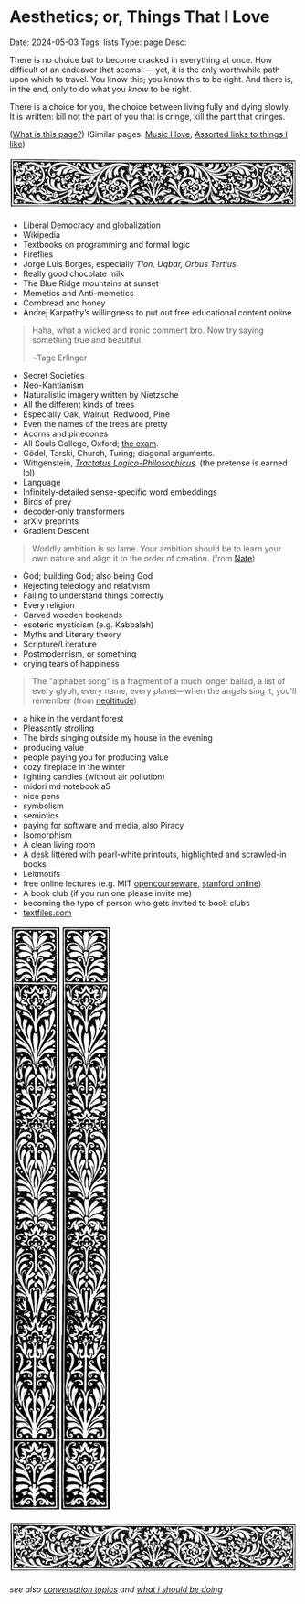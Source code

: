 # Aesthetics; or, Things That I Love
Date: 2024-05-03
Tags: lists
Type: page
Desc: 

<span class="dropcap" letter="T">T</span>here is no choice but to become cracked in everything at once. How difficult of an endeavor that seems! — yet, it is the only worthwhile path upon which to travel. You know this; you know this to be right. And there is, in the end, only to do what you *know* to be right. 

There is a choice for you, the choice between living fully and dying slowly. It is written: kill not the part of you that is cringe, kill the part that cringes.

([What is this page?](aesthetics-what))
(Similar pages: [Music I love](/music), [Assorted links to things I like](/links))

<img src="/static/images/top-border.webp" id="top-border">

- Liberal Democracy and globalization
- Wikipedia
- Textbooks on programming and formal logic
- Fireflies
- Jorge Luis Borges, especially *Tlon, Uqbar, Orbus Tertius*
- Really good chocolate milk
- The Blue Ridge mountains at sunset
- Memetics and Anti-memetics
- Cornbread and honey
- Andrej Karpathy’s willingness to put out free educational content online

> Haha, what a wicked and ironic comment bro. Now try saying something true and beautiful.
> 
> ~Tage Erlinger

- Secret Societies
- Neo-Kantianism
- Naturalistic imagery written by Nietzsche
- All the different kinds of trees
- Especially Oak, Walnut, Redwood, Pine
- Even the names of the trees are pretty
- Acorns and pinecones
- All Souls College, Oxford; [the exam](https://www.reddit.com/r/oxforduni/comments/q0giir/my_all_souls_exam_experience/).
- Gödel, Tarski, Church, Turing; diagonal arguments.
- Wittgenstein, *[Tractatus Logico-Philosophicus](/tractatus)*. (the pretense is earned lol)
- Language
- Infinitely-detailed sense-specific word embeddings
- Birds of prey
- decoder-only transformers
- arXiv preprints
- Gradient Descent

> Worldly ambition is so lame. Your ambition should be to learn your own nature and align it to the order of creation.
> (from [Nate](https://twitter.com/TornadoNate/status/1785762427159609577))

- God; building God; also being God
- Rejecting teleology and relativism
- Failing to understand things correctly
- Every religion
- Carved wooden bookends 
- esoteric mysticism (e.g. Kabbalah)
- Myths and Literary theory
- Scripture/Literature
- Postmodernism, or something
- crying tears of happiness

> The "alphabet song" is a fragment of a much longer ballad, a list of every glyph, every name, every planet—when the angels sing it, you'll remember
> (from [neoltitude](https://twitter.com/ctrlcreep/status/1773156537084604558))

- a hike in the verdant forest
- Pleasantly strolling
- The birds singing outside my house in the evening
- producing value
- people paying you for producing value
- cozy fireplace in the winter
- lighting candles (without air pollution)
- midori md notebook a5
- nice pens
- symbolism
- semiotics
- paying for software and media, also Piracy
- Isomorphism
- A clean living room
- A desk littered with pearl-white printouts, highlighted and scrawled-in books
- Leitmotifs
- free online lectures (e.g. MIT [opencourseware](https://ocw.mit.edu/), [stanford online](https://www.youtube.com/@stanfordonline/videos))
- A book club (if you run one please invite me)
- becoming the type of person who gets invited to book clubs
- [textfiles.com](http://textfiles.com/)

<img src="/static/images/nice-border.webp" id="nice-looking-color-img"><img src="/static/images/nice-border.webp" id="nice-looking-color-img" style="right: 0px; left:auto;">

<img src="/static/images/top-border.webp" id="bottom-border">

*see also [conversation topics](conversation-topics) and [what i should be doing](/doing)*
